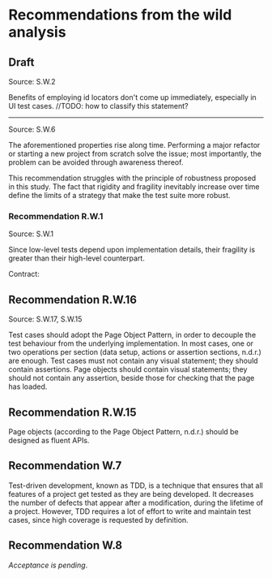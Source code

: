 # Recommendations from the wild analysis



## Draft

Source: S.W.2

Benefits of employing id locators don't come up immediately, especially in UI test cases. //TODO: how to classify this statement?

---

Source: S.W.6

The aforementioned properties rise along time. Performing a major refactor or starting a new project from scratch solve the issue; most importantly, the problem can be avoided through awareness thereof.

This recommendation struggles with the principle of robustness proposed in this study. The fact that rigidity and fragility inevitably increase over time define the limits of a strategy that make the test suite more robust.

### Recommendation R.W.1

Source: S.W.1

Since low-level tests depend upon implementation details, their fragility is greater than their high-level counterpart.

Contract: 

## Recommendation R.W.16

Source: S.W.17, S.W.15

Test cases should adopt the Page Object Pattern, in order to decouple the test behaviour from the underlying implementation. In most cases, one or two operations per section (data setup, actions or assertion sections, n.d.r.) are enough. Test cases must not contain any visual statement; they should contain assertions. Page objects should contain visual statements; they should not contain any assertion, beside those for checking that the page has loaded.

## Recommendation R.W.15

Page objects (according to the Page Object Pattern, n.d.r.) should be designed as fluent APIs.

## Recommendation W.7

Test-driven development, known as TDD, is a technique that ensures that all features of a project get tested as they are being developed.
It decreases the number of defects that appear after a modification, during the lifetime of a project. However, TDD requires a lot of effort to write and maintain test cases, since high coverage is requested by definition.

## Recommendation W.8

*Acceptance is pending*.